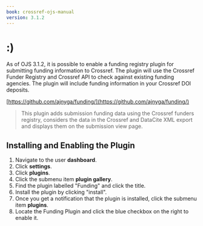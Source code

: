 ```yaml
---
book: crossref-ojs-manual
version: 3.1.2
---
```


# :)

As of OJS 3.1.2, it is possible to enable a funding registry plugin for submitting funding information to Crossref. The plugin will use the Crossref Funder Registry and Crossref API to check against existing funding agencies. The plugin will include funding information in your Crossref DOI deposits.

[https://github.com/ajnyga/funding/](https://github.com/ajnyga/funding/)
> This plugin adds submission funding data using the Crossref funders registry, considers the data in the Crossref and DataCite XML export and displays them on the submission view page.

## Installing and Enabling the Plugin

1. Navigate to the user **dashboard**.
2. Click **settings**.
3. Click **plugins**.
4. Click the submenu item **plugin gallery**.
5. Find the plugin labelled "Funding" and click the title.
6. Install the plugin by clicking "install".
7. Once you get a notification that the plugin is installed, click the submenu item **plugins**.
8. Locate the Funding Plugin and click the blue checkbox on the right to enable it.
